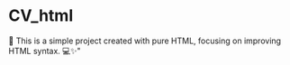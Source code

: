 # CV_html
🌟 This is a simple project created with pure HTML, focusing on improving HTML syntax. 💻✨"
